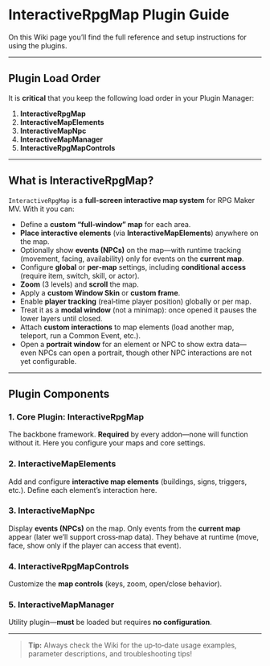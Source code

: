 # InteractiveRpgMap Plugin Guide

On this Wiki page you’ll find the full reference and setup instructions for using the plugins.

---

## Plugin Load Order

It is **critical** that you keep the following load order in your Plugin Manager:

1. **InteractiveRpgMap**  
2. **InteractiveMapElements**  
3. **InteractiveMapNpc**  
4. **InteractiveMapManager**  
5. **InteractiveRpgMapControls**  

---

## What is InteractiveRpgMap?

`InteractiveRpgMap` is a **full‑screen interactive map system** for RPG Maker MV.  With it you can:

- Define a **custom “full‑window” map** for each area.
- **Place interactive elements** (via **InteractiveMapElements**) anywhere on the map.
- Optionally show **events (NPCs)** on the map—with runtime tracking (movement, facing, availability) only for events on the **current map**.
- Configure **global** or **per‑map** settings, including **conditional access** (require item, switch, skill, or actor).
- **Zoom** (3 levels) and **scroll** the map.
- Apply a **custom Window Skin** or **custom frame**.
- Enable **player tracking** (real‑time player position) globally or per map.
- Treat it as a **modal window** (not a minimap): once opened it pauses the lower layers until closed.
- Attach **custom interactions** to map elements (load another map, teleport, run a Common Event, etc.).
- Open a **portrait window** for an element or NPC to show extra data—even NPCs can open a portrait, though other NPC interactions are not yet configurable.

---

## Plugin Components

### 1. Core Plugin: **InteractiveRpgMap**  
The backbone framework. **Required** by every addon—none will function without it. Here you configure your maps and core settings.

### 2. InteractiveMapElements  
Add and configure **interactive map elements** (buildings, signs, triggers, etc.). Define each element’s interaction here.

### 3. InteractiveMapNpc  
Display **events (NPCs)** on the map. Only events from the **current map** appear (later we’ll support cross‑map data). They behave at runtime (move, face, show only if the player can access that event).

### 4. InteractiveRpgMapControls  
Customize the **map controls** (keys, zoom, open/close behavior).

### 5. InteractiveMapManager  
Utility plugin—**must** be loaded but requires **no configuration**.

---

> **Tip:** Always check the Wiki for the up‑to‑date usage examples, parameter descriptions, and troubleshooting tips!
